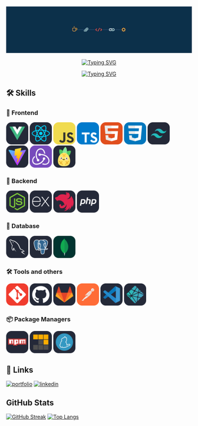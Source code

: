<p align="center">
  <img src="./assets/img/banner.jpg" alt="Luis Trinidad Banner" />
</p>

<div align="center">

[![Typing SVG](https://readme-typing-svg.demolab.com?font=Fira+Code&weight=600&size=21&letterSpacing=2px&duration=3000&pause=1000&color=F7F7F7&multiline=true&width=435&lines=Luis+de+Jesus+Trinidad+Garcia)](https://git.io/typing-svg)

[![Typing SVG](https://readme-typing-svg.demolab.com?font=Fira+Code&weight=600&size=21&letterSpacing=2px&pause=1000&color=F72C2C&multiline=true&width=435&height=90&lines=Full-Stack+Web+Developer;I+build+clean+and+intuitive+web+apps;Clean+code+is+my+priority)](https://git.io/typing-svg)

</div>


## 🛠️ Skills

### 🚀 Frontend
<p>
  <img src="./assets/VueJS-Dark.svg" height="60" alt="Vue" />
  <img src="./assets/React-Dark.svg" height="60" alt="React" />
  <img src="./assets/JavaScript.svg" height="60" alt="JavaScript" />
  <img src="./assets/TypeScript.svg" height="60" alt="TypeScript" />
  <img src="./assets/HTML.svg" height="60" alt="HTML" />
  <img src="./assets/CSS.svg" height="60" alt="CSS" />
  <img src="./assets/TailwindCSS-Dark.svg" height="60" alt="Tailwind CSS" />
  <img src="./assets/Vite-Dark.svg" height="60" alt="Vite" />
  <img src="./assets/Redux.svg" height="60" alt="Redux" />
  <img src="./assets/Pinia-Dark.svg" height="60" alt="Pinia" />
</p>

### 🧰 Backend
<p>
  <img src="./assets/NodeJS-Dark.svg" height="60" alt="Node.js" />
  <img src="./assets/ExpressJS-Dark.svg" height="60" alt="Express.js" />
  <img src="./assets/NestJS-Dark.svg" height="60" alt="NestJS" />
  <img src="./assets/PHP-Dark.svg" height="60" alt="PHP" />
</p>

### 💾 Database
<p>
  <img src="./assets/MySQL-Dark.svg" height="60" alt="MySQL" />
  <img src="./assets/PostgreSQL-Dark.svg" height="60" alt="PostgreSQL" />
  <img src="./assets/MongoDB.svg" height="60" alt="MongoDB" />
</p>

### 🛠️ Tools and others
<p>
  <img src="./assets/Git.svg" height="60" alt="Git" />
  <img src="./assets/Github-Dark.svg" height="60" alt="GitHub" />
  <img src="./assets/GitLab-Dark.svg" height="60" alt="GitLab" />
  <img src="./assets/Postman.svg" height="60" alt="Postman" />
  <img src="./assets/VSCode-Dark.svg" height="60" alt="VS Code" />
  <img src="./assets/Netlify-Dark.svg" height="60" alt="Netlify" />
</p>

### 📦 Package Managers
<p>
  <img src="./assets/Npm-Dark.svg" height="60" alt="npm" />
  <img src="./assets/Pnpm-Dark.svg" height="60" alt="pnpm" />
  <img src="./assets/Yarn-Dark.svg" height="60" alt="yarn" />
</p>


## 🔗 Links
[![portfolio](https://img.shields.io/badge/my_portfolio-000?style=for-the-badge&logo=ko-fi&logoColor=white)](/)
[![linkedin](https://img.shields.io/badge/linkedin-0A66C2?style=for-the-badge&logo=linkedin&logoColor=white)](https://www.linkedin.com/in/luis-de-jes%C3%BAs-trinidad-garcia-1237a2299/)



## GitHub Stats
[![GitHub Streak](https://streak-stats.demolab.com?user=Luis-Trinidad&theme=monokai&short_numbers=true&card_width=846)](https://git.io/streak-stats)
[![Top Langs](https://github-readme-stats.vercel.app/api/top-langs/?username=Luis-Trinidad&layout=compact&text_color=daf7dc&bg_color=151515&hide=css,html,php)](https://github.com/anuraghazra/github-readme-stats)

